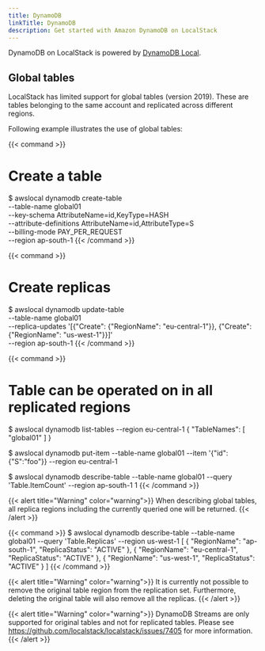 ```yaml
---
title: DynamoDB
linkTitle: DynamoDB
description: Get started with Amazon DynamoDB on LocalStack
---
```


DynamoDB on LocalStack is powered by [DynamoDB Local](https://docs.aws.amazon.com/amazondynamodb/latest/developerguide/DynamoDBLocal.html).

## Global tables

LocalStack has limited support for global tables (version 2019).
These are tables belonging to the same account and replicated across different regions.

Following example illustrates the use of global tables:

{{< command >}}
# Create a table
$ awslocal dynamodb create-table \
    --table-name global01 \
    --key-schema AttributeName=id,KeyType=HASH \
    --attribute-definitions AttributeName=id,AttributeType=S \
    --billing-mode PAY_PER_REQUEST \
    --region ap-south-1
{{< /command >}}

{{< command >}}
# Create replicas
$ awslocal dynamodb update-table \
    --table-name global01 \
    --replica-updates '[{"Create": {"RegionName": "eu-central-1"}}, {"Create": {"RegionName": "us-west-1"}}]' \
    --region ap-south-1
{{< /command >}}

{{< command >}}
# Table can be operated on in all replicated regions
$ awslocal dynamodb list-tables --region eu-central-1
{
    "TableNames": [
        "global01"
    ]
}

$ awslocal dynamodb put-item --table-name global01 --item '{"id":{"S":"foo"}} --region eu-central-1

$ awslocal dynamodb describe-table --table-name global01 --query 'Table.ItemCount' --region ap-south-1
1
{{< /command >}}

{{< alert title="Warning" color="warning">}}
When describing global tables, all replica regions including the currently queried one will be returned.
{{< /alert >}}

{{< command >}}
$ awslocal dynamodb describe-table --table-name global01 --query 'Table.Replicas' --region us-west-1
[
    {
        "RegionName": "ap-south-1",
        "ReplicaStatus": "ACTIVE"
    },
    {
        "RegionName": "eu-central-1",
        "ReplicaStatus": "ACTIVE"
    },
    {
        "RegionName": "us-west-1",
        "ReplicaStatus": "ACTIVE"
    }
]
{{< /command >}}

{{< alert title="Warning" color="warning">}}
It is currently not possible to remove the original table region from the replication set. Furthermore, deleting the original table will also remove all the replicas.
{{< /alert >}}

{{< alert title="Warning" color="warning">}}
DynamoDB Streams are only supported for original tables and not for replicated tables.
Please see <https://github.com/localstack/localstack/issues/7405> for more information.
{{< /alert >}}

<!--
## SSE specifications

## Kinesis streams
-->
